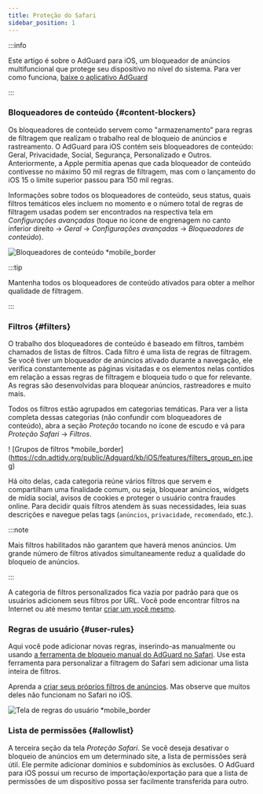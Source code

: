 ```yaml
---
title: Proteção do Safari
sidebar_position: 1
---
```


:::info

Este artigo é sobre o AdGuard para iOS, um bloqueador de anúncios multifuncional que protege seu dispositivo no nível do sistema. Para ver como funciona, [baixe o aplicativo AdGuard](https://agrd.io/download-kb-adblock)

:::

### Bloqueadores de conteúdo {#content-blockers}

Os bloqueadores de conteúdo servem como "armazenamento" para regras de filtragem que realizam o trabalho real de bloqueio de anúncios e rastreamento. O AdGuard para iOS contém seis bloqueadores de conteúdo: Geral, Privacidade, Social, Segurança, Personalizado e Outros. Anteriormente, a Apple permitia apenas que cada bloqueador de conteúdo contivesse no máximo 50 mil regras de filtragem, mas com o lançamento do iOS 15 o limite superior passou para 150 mil regras.

Informações sobre todos os bloqueadores de conteúdo, seus status, quais filtros temáticos eles incluem no momento e o número total de regras de filtragem usadas podem ser encontrados na respectiva tela em _Configurações avançadas_ (toque no ícone de engrenagem no canto inferior direito → _Geral_ → _Configurações avançadas_ → _Bloqueadores de conteúdo_).

![Bloqueadores de conteúdo \*mobile\_border](https://cdn.adtidy.org/public/Adguard/kb/iOS/features/content_blockers_en.jpeg)

:::tip

Mantenha todos os bloqueadores de conteúdo ativados para obter a melhor qualidade de filtragem.

:::

### Filtros {#filters}

O trabalho dos bloqueadores de conteúdo é baseado em filtros, também chamados de listas de filtros. Cada filtro é uma lista de regras de filtragem. Se você tiver um bloqueador de anúncios ativado durante a navegação, ele verifica constantemente as páginas visitadas e os elementos nelas contidos em relação a essas regras de filtragem e bloqueia tudo o que for relevante. As regras são desenvolvidas para bloquear anúncios, rastreadores e muito mais.

Todos os filtros estão agrupados em categorias temáticas. Para ver a lista completa dessas categorias (não confundir com bloqueadores de conteúdo), abra a seção _Proteção_ tocando no ícone de escudo e vá para _Proteção Safari_ → _Filtros_.

! [Grupos de filtros \*mobile_border] (https://cdn.adtidy.org/public/Adguard/kb/iOS/features/filters_group_en.jpeg)

Há oito delas, cada categoria reúne vários filtros que servem e compartilham uma finalidade comum, ou seja, bloquear anúncios, widgets de mídia social, avisos de cookies e proteger o usuário contra fraudes online. Para decidir quais filtros atendem às suas necessidades, leia suas descrições e navegue pelas tags (`anúncios`, `privacidade`, `recomendado`, etc.).

:::note

Mais filtros habilitados não garantem que haverá menos anúncios. Um grande número de filtros ativados simultaneamente reduz a qualidade do bloqueio de anúncios.

:::

A categoria de filtros personalizados fica vazia por padrão para que os usuários adicionem seus filtros por URL. Você pode encontrar filtros na Internet ou até mesmo tentar [criar um você mesmo](/general/ad-filtering/create-own-filters).

### Regras de usuário {#user-rules}

Aqui você pode adicionar novas regras, inserindo-as manualmente ou usando [a ferramenta de bloqueio manual do AdGuard no Safari](#assistant). Use esta ferramenta para personalizar a filtragem do Safari sem adicionar uma lista inteira de filtros.

Aprenda a [criar seus próprios filtros de anúncios](/general/ad-filtering/create-own-filters). Mas observe que muitos deles não funcionam no Safari no iOS.

![Tela de regras do usuário \*mobile\_border](https://cdn.adtidy.org/public/Adguard/kb/iOS/features/user_rules_en.jpeg)

### Lista de permissões {#allowlist}

A terceira seção da tela _Proteção Safari_. Se você deseja desativar o bloqueio de anúncios em um determinado site, a lista de permissões será útil. Ele permite adicionar domínios e subdomínios às exclusões. O AdGuard para iOS possui um recurso de importação/exportação para que a lista de permissões de um dispositivo possa ser facilmente transferida para outro.
